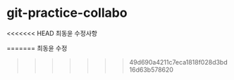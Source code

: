 # git-practice-collabo

<<<<<<< HEAD
최동윤 수정사항

=======
최동윤 
수정
>>>>>>> 49d690a4211c7eca1818f028d3bd16d63b578620

